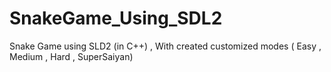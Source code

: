 # SnakeGame_Using_SDL2
Snake Game using SLD2 (in C++) , With created customized modes ( Easy , Medium , Hard , SuperSaiyan)
